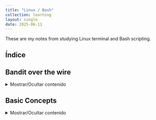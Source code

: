 ```yaml
---
title: "Linux / Bash"
collection: learning
layout: single
date: 2025-06-11
---
```


These are my notes from studying Linux terminal and Bash scripting.

## Índice
<div id="toc"></div>

## Bandit over the wire

<details>
  <summary>Mostrar/Ocultar contenido</summary>
  
   **Level 0 to 1**  
  The goal of this level is for you to log into the game using SSH. The host to which you need to connect is bandit.labs.overthewire.org, on port 2220. The username is bandit0 and the password is bandit0. Once logged in, go to the Level 1 page to find out how to beat Level 1.  
  <pre>```ssh bandit0@bandit.labs.overthewire.org -p 2220```</pre>  
  The password was contained in a readme file and it was **ZjLjTmM6FvvyRnrb2rfNWOZOTa6ip5If**  
  
  **Level 1 to 2**  
  The password for the next level is stored in a file called - located in the home directory  
  <pre>```ssh bandit1@bandit.labs.overthewire.org -p 2220
bandit1@bandit:~$ ls
-
bandit1@bandit:~$ cat -
^C
bandit1@bandit:~$ cat ./-
**263JGJPfgU6LtdEvgfWU1XP5yac29mFx**
```</pre>  
  At first I couldn’t see the contents of - because cat was waiting for instructions, but it was not instructions, it was the name, so I specified the path with ./- where `.` means current directory and `/` separates directories.  
  
  **Level 2 to 3**  
  The password for the next level is stored in a file called `spaces in this filename` located in the home directory  
  <pre>```bandit2@bandit:~$ ls
spaces in this filename
bandit2@bandit:~$ cat spaces in this filename
cat: spaces: No such file or directory
cat: in: No such file or directory
cat: this: No such file or directory
cat: filename: No such file or directory
bandit2@bandit:~$ cat "spaces in this filename"
MNk8KNH3Usiio41PRUEoDFPqfxLPlSmx
bandit2@bandit:~$ cat spaces\ in\ this\ filename
**MNk8KNH3Usiio41PRUEoDFPqfxLPlSmx**
```</pre>  
  I could not open this file since its name had spaces, and bash interpreted each word as a different file. To open it, I had various options, one of them being quoting the filename or escaping spaces with backslashes.  
  
  **Level 3 to 4**  
  <pre>```bandit3@bandit:~$ ls
inhere
bandit3@bandit:~$ cd inhere
bandit3@bandit:~/inhere$ ls
bandit3@bandit:~/inhere$ ls -al
total 12
drwxr-xr-x 2 root    root    4096 Apr 10 14:23 .
drwxr-xr-x 3 root    root    4096 Apr 10 14:23 ..
-rw-r----- 1 bandit4 bandit3   33 Apr 10 14:23 ...Hiding-From-You
bandit3@bandit:~/inhere$ cat ...Hiding-From-You
**2WmrDFRmJIq3IPxneAaMGhap0pFhF3NJ**
```</pre>  
  At first I wasn’t able to see the file so I used `-a` with `ls` to show all files, including hidden ones (those starting with a dot).
  
  
</details>

## Basic Concepts

<details>
  <summary>Mostrar/Ocultar contenido</summary>
  
  Más contenido...
  
</details>

<script>
document.addEventListener("DOMContentLoaded", () => {
  const toc = document.getElementById("toc");
  if (!toc) return;

  const headers = document.querySelectorAll("h2, h3");
  if (!headers.length) return;

  let list = "<ul>";
  headers.forEach(h => {
    const id = h.id || h.textContent.toLowerCase()
      .trim()
      .replace(/[^\w]+/g, '-')
      .replace(/^-+|-+$/g, '');
    h.id = id;
    list += `<li class="${h.tagName.toLowerCase()}"><a href="#${id}">${h.textContent}</a></li>`;
  });
  list += "</ul>";

  toc.innerHTML = list;
});
</script>
